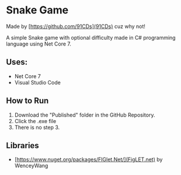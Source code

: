 # Snake Game 
Made by [https://github.com/91CDs](91CDs) cuz why not!

A simple Snake game with optional difficulty made in C# programming language using Net Core 7.

## Uses:
- Net Core 7
- Visual Studio Code

## How to Run
1. Download the "Published" folder in the GitHub Repository.
2. Click the .exe file
3. There is no step 3.

## Libraries
- [https://www.nuget.org/packages/FIGlet.Net/](FigLET.net) by WenceyWang